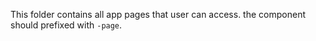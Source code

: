 This folder contains all app pages that user can access.
the component should prefixed with `-page`.
